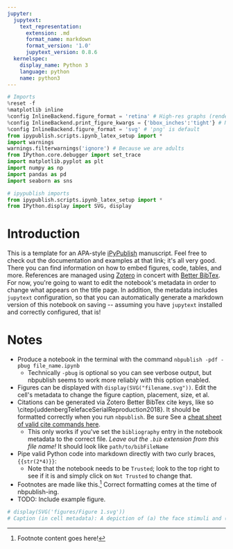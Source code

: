 ```yaml
---
jupyter:
  jupytext:
    text_representation:
      extension: .md
      format_name: markdown
      format_version: '1.0'
      jupytext_version: 0.8.6
  kernelspec:
    display_name: Python 3
    language: python
    name: python3
---
```


```python
# Imports
%reset -f
%matplotlib inline
%config InlineBackend.figure_format = 'retina' # High-res graphs (rendered irrelevant by svg option below)
%config InlineBackend.print_figure_kwargs = {'bbox_inches':'tight'} # No extra white space
%config InlineBackend.figure_format = 'svg' # 'png' is default
from ipypublish.scripts.ipynb_latex_setup import *
import warnings
warnings.filterwarnings('ignore') # Because we are adults
from IPython.core.debugger import set_trace
import matplotlib.pyplot as plt
import numpy as np
import pandas as pd
import seaborn as sns

# ipypublish imports
from ipypublish.scripts.ipynb_latex_setup import *
from IPython.display import SVG, display
```

# Introduction
This is a template for an APA-style [iPyPublish](https://github.com/chrisjsewell/ipypublish) manuscript. Feel free to check out the documentation and examples at that link; it's all very good. There you can find information on how to embed figures, code, tables, and more. References are managed using [Zotero](https://www.zotero.org/) in concert with [Better BibTex](https://github.com/retorquere/zotero-better-bibtex/). For now, you're going to want to edit the notebook's metadata in order to change what appears on the title page. In addition, the metadata includes `jupytext` configuration, so that you can automatically generate a markdown version of this notebook on saving -- assuming you have `jupytext` installed and correctly configured, that is!  


# Notes
- Produce a notebook in the terminal with the command `nbpublish -pdf -pbug file_name.ipynb`
    - Technically `-pbug` is optional so you can see verbose output, but nbpublish seems to work more reliably with this option enabled.
- Figures can be displayed with `display(SVG("filename.svg"))`. Edit the cell's metadata to change the figure caption, placement, size, et al.
- Citations can be generated via Zotero Better BibTex cite keys, like so \citep{uddenbergTelefaceSerialReproduction2018}. It should be formatted correctly when you run `nbpublish`. Be sure See a [cheat sheet of valid cite commands here](http://merkel.texture.rocks/Latex/natbib.php).
    - This only works if you've set the `bibliography` entry in the notebook metadata to the correct file. _Leave out the `.bib` extension from this file name!_ It should look like `path/to/bibFileName`
- Pipe valid Python code into markdown directly with two curly braces, `{{str(2*4)}}`: 
    - Note that the notebook needs to be `Trusted`; look to the top right to see if it is and simply click on `Not Trusted` to change that.
- Footnotes are made like this.[^1] Correct formatting comes at the time of nbpublish-ing.
- TODO: Include example figure.

[^1]: Footnote content goes here!

```python
# display(SVG('figures/Figure 1.svg'))
# Caption (in cell metadata): A depiction of (a) the face stimuli and (b) the masks used throughout the experiments.
```
